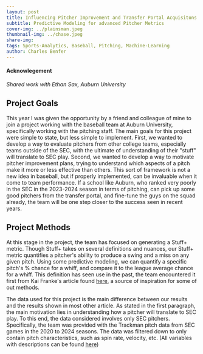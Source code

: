 ```yaml
---
layout: post
title: Influencing Pitcher Improvement and Transfer Portal Acquisitons
subtitle: Predictive Modeling for advanced Pitcher Metrics  
cover-img: ../plainsman.jpeg
thumbnail-img: ../chase.jpeg
share-img:
tags: Sports-Analytics, Baseball, Pitching, Machine-Learning
author: Charles Benfer
---
```

#### Acknowlegement
*Shared work with Ethan Sax, Auburn University*

## Project Goals

This year I was given the opportunity by a friend and colleague of mine to join a project working with the baseball team at Auburn University, specifically working with the pitching staff. The main goals for this project were simple to state, but less simple to implement. First, we wanted to develop a way to evaluate pitchers from other college teams, especially teams outside of the SEC, with the ultimate of understanding of their "stuff" will translate to SEC play. Second, we wanted to develop a way to motivate pitcher improvement plans, trying to understand which aspects of a pitch make it more or less effective than others. This sort of framework is not a new idea in baseball, but if properly implemented, can be invaluable when it come to team performance. If a school like Auburn, who ranked very poorly in the SEC in the 2023-2024 season in terms of pitching, can pick up some good pitchers from the transfer portal, and fine-tune the guys on the squad already, the team will be one step closer to the success seen in recent years. 

## Project Methods

At this stage in the project, the team has focused on generating a Stuff+ metric. Though Stuff+ takes on several definitions and nuances, our Stuff+ metric quantifies a pitcher's ability to produce a swing and a miss on any given pitch. Using some predictive modeling, we can quantify a specific pitch's % chance for a whiff, and compare it to the league average chance for a whiff. This definition has seen use in the past, the team encountered it first from Kai Franke's article found [here](https://medium.com/@kaifranke3/building-a-stuff-model-using-xgboost-8c548fbab8f2), a source of inspiration for some of out methods. 

The data used for this project is the main difference between our results and the results shown in most other article. As stated in the first paragraph, the main motivation lies in understanding how a pitcher will translate to SEC play. To this end, the data considered involves only SEC pitchers. Specifically, the team was provided with the Trackman pitch data from SEC games in the 2020 to 2024 seasons. The data was filtered down to only contain pitch characteristics, such as spin rate, velocity, etc. (All variables with descriptions can be found [here](https://support.trackmanbaseball.com/hc/en-us/articles/5089413493787-V3-FAQs-Radar-Measurement-Glossary-Of-Terms))      


